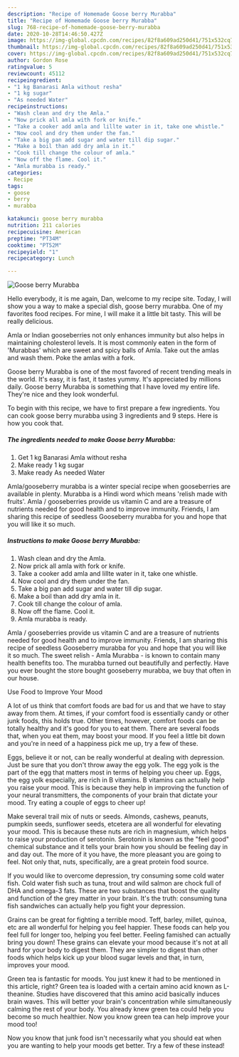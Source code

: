 ```yaml
---
description: "Recipe of Homemade Goose berry Murabba"
title: "Recipe of Homemade Goose berry Murabba"
slug: 768-recipe-of-homemade-goose-berry-murabba
date: 2020-10-28T14:46:50.427Z
image: https://img-global.cpcdn.com/recipes/82f8a609ad250d41/751x532cq70/goose-berry-murabba-recipe-main-photo.jpg
thumbnail: https://img-global.cpcdn.com/recipes/82f8a609ad250d41/751x532cq70/goose-berry-murabba-recipe-main-photo.jpg
cover: https://img-global.cpcdn.com/recipes/82f8a609ad250d41/751x532cq70/goose-berry-murabba-recipe-main-photo.jpg
author: Gordon Rose
ratingvalue: 5
reviewcount: 45112
recipeingredient:
- "1 kg Banarasi Amla without resha"
- "1 kg sugar"
- "As needed Water"
recipeinstructions:
- "Wash clean and dry the Amla."
- "Now prick all amla with fork or knife."
- "Take a cooker add amla and lillte water in it, take one whistle."
- "Now cool and dry them under the fan."
- "Take a big pan add sugar and water till dip sugar."
- "Make a boil than add dry amla in it."
- "Cook till change the colour of amla."
- "Now off the flame. Cool it."
- "Amla murabba is ready."
categories:
- Recipe
tags:
- goose
- berry
- murabba

katakunci: goose berry murabba 
nutrition: 211 calories
recipecuisine: American
preptime: "PT34M"
cooktime: "PT52M"
recipeyield: "1"
recipecategory: Lunch

---
```



![Goose berry Murabba](https://img-global.cpcdn.com/recipes/82f8a609ad250d41/751x532cq70/goose-berry-murabba-recipe-main-photo.jpg)

Hello everybody, it is me again, Dan, welcome to my recipe site. Today, I will show you a way to make a special dish, goose berry murabba. One of my favorites food recipes. For mine, I will make it a little bit tasty. This will be really delicious.

Amla or Indian gooseberries not only enhances immunity but also helps in maintaining cholesterol levels. It is most commonly eaten in the form of &#39;Murabbas&#39; which are sweet and spicy balls of Amla. Take out the amlas and wash them. Poke the amlas with a fork.

Goose berry Murabba is one of the most favored of recent trending meals in the world. It's easy, it is fast, it tastes yummy. It's appreciated by millions daily. Goose berry Murabba is something that I have loved my entire life. They're nice and they look wonderful.


To begin with this recipe, we have to first prepare a few ingredients. You can cook goose berry murabba using 3 ingredients and 9 steps. Here is how you cook that.

<!--inarticleads1-->

##### The ingredients needed to make Goose berry Murabba:

1. Get 1 kg Banarasi Amla without resha
1. Make ready 1 kg sugar
1. Make ready As needed Water


Amla/gooseberry murabba is a winter special recipe when gooseberries are available in plenty. Murabba is a Hindi word which means &#39;relish made with fruits&#39;. Amla / gooseberries provide us vitamin C and are a treasure of nutrients needed for good health and to improve immunity. Friends, I am sharing this recipe of seedless Gooseberry murabba for you and hope that you will like it so much. 

<!--inarticleads2-->

##### Instructions to make Goose berry Murabba:

1. Wash clean and dry the Amla.
1. Now prick all amla with fork or knife.
1. Take a cooker add amla and lillte water in it, take one whistle.
1. Now cool and dry them under the fan.
1. Take a big pan add sugar and water till dip sugar.
1. Make a boil than add dry amla in it.
1. Cook till change the colour of amla.
1. Now off the flame. Cool it.
1. Amla murabba is ready.


Amla / gooseberries provide us vitamin C and are a treasure of nutrients needed for good health and to improve immunity. Friends, I am sharing this recipe of seedless Gooseberry murabba for you and hope that you will like it so much. The sweet relish - Amla Murabba - is known to contain many health benefits too. The murabba turned out beautifully and perfectly. Have you ever bought the store bought gooseberry murabba, we buy that often in our house. 

Use Food to Improve Your Mood


A lot of us think that comfort foods are bad for us and that we have to stay away from them. At times, if your comfort food is essentially candy or other junk foods, this holds true. Other times, however, comfort foods can be totally healthy and it's good for you to eat them. There are several foods that, when you eat them, may boost your mood. If you feel a little bit down and you're in need of a happiness pick me up, try a few of these.

Eggs, believe it or not, can be really wonderful at dealing with depression. Just be sure that you don't throw away the egg yolk. The egg yolk is the part of the egg that matters most in terms of helping you cheer up. Eggs, the egg yolk especially, are rich in B vitamins. B vitamins can actually help you raise your mood. This is because they help in improving the function of your neural transmitters, the components of your brain that dictate your mood. Try eating a couple of eggs to cheer up!

Make several trail mix of nuts or seeds. Almonds, cashews, peanuts, pumpkin seeds, sunflower seeds, etcetera are all wonderful for elevating your mood. This is because these nuts are rich in magnesium, which helps to raise your production of serotonin. Serotonin is known as the "feel good" chemical substance and it tells your brain how you should be feeling day in and day out. The more of it you have, the more pleasant you are going to feel. Not only that, nuts, specifically, are a great protein food source.

If you would like to overcome depression, try consuming some cold water fish. Cold water fish such as tuna, trout and wild salmon are chock full of DHA and omega-3 fats. These are two substances that boost the quality and function of the grey matter in your brain. It's the truth: consuming tuna fish sandwiches can actually help you fight your depression. 

Grains can be great for fighting a terrible mood. Teff, barley, millet, quinoa, etc are all wonderful for helping you feel happier. These foods can help you feel full for longer too, helping you feel better. Feeling famished can actually bring you down! These grains can elevate your mood because it's not at all hard for your body to digest them. They are simpler to digest than other foods which helps kick up your blood sugar levels and that, in turn, improves your mood.

Green tea is fantastic for moods. You just knew it had to be mentioned in this article, right? Green tea is loaded with a certain amino acid known as L-theanine. Studies have discovered that this amino acid basically induces brain waves. This will better your brain's concentration while simultaneously calming the rest of your body. You already knew green tea could help you become so much healthier. Now you know green tea can help improve your mood too!

Now you know that junk food isn't necessarily what you should eat when you are wanting to help your moods get better. Try a few of these instead!

